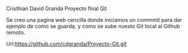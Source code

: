 Cristhian David Granda
Proyecto final Git

Se creo una pagina web cencilla donde iniciamos un commmit para dar ejemplo de como se guarda, y como se sube nuesto Git local al Github remoto.
 
Url:https://github.com/cdgranda/Proyecto-Git.git
